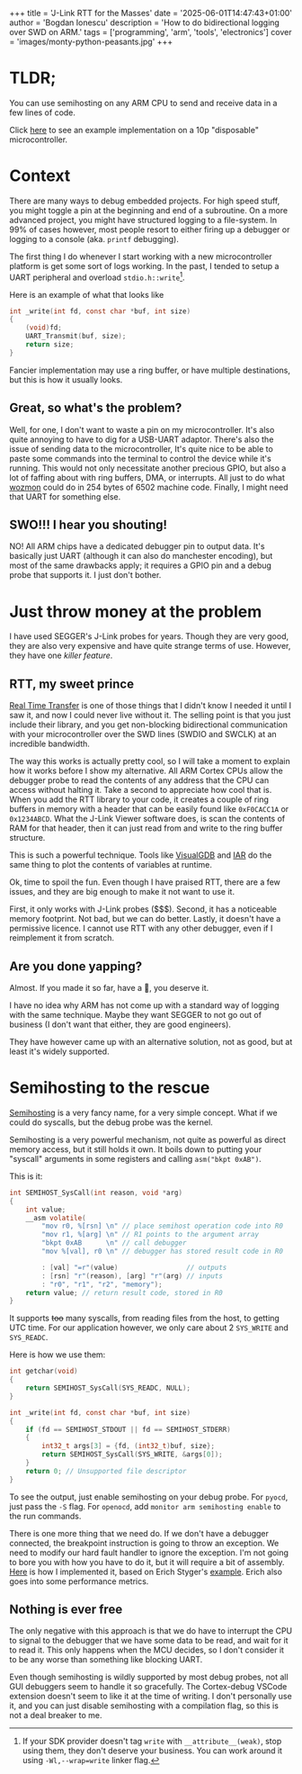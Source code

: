 +++
title = 'J-Link RTT for the Masses'
date = '2025-06-01T14:47:43+01:00'
author = 'Bogdan Ionescu'
description = 'How to do bidirectional logging over SWD on ARM.'
tags = ['programming', 'arm', 'tools', 'electronics']
cover = 'images/monty-python-peasants.jpg'
+++

# TLDR;
You can use semihosting on any ARM CPU to send and receive data in a few lines of code.

Click [here](https://github.com/BogdanTheGeek/minimal-py32/tree/main/src) to see an example implementation on a 10p "disposable" microcontroller.

# Context
There are many ways to debug embedded projects.
For high speed stuff, you might toggle a pin at the beginning and end of a subroutine.
On a more advanced project, you might have structured logging to a file-system.
In 99% of cases however, most people resort to either firing up a debugger or logging to a console (aka. `printf` debugging).

The first thing I do whenever I start working with a new microcontroller platform is get some sort of logs working. In the past, I tended to setup a UART peripheral and overload `stdio.h::write`[^1].

[^1]: If your SDK provider doesn't tag `write` with `__attribute__(weak)`, stop using them, they don't deserve your business. You can work around it using `-Wl,--wrap=write` linker flag.

Here is an example of what that looks like
```c
int _write(int fd, const char *buf, int size)
{
    (void)fd;
    UART_Transmit(buf, size);
    return size;
}
```

Fancier implementation may use a ring buffer, or have multiple destinations, but this is how it usually looks.

## Great, so what's the problem?
Well, for one, I don't want to waste a pin on my microcontroller.
It's also quite annoying to have to dig for a USB-UART adaptor.
There's also the issue of sending data to the microcontroller, It's quite nice to be able to paste some commands into the terminal to control the device while it's running.
This would not only necessitate another precious GPIO, but also a lot of faffing about with ring buffers, DMA, or interrupts. All just to do what [wozmon](https://www.sbprojects.net/projects/apple1/wozmon.php) could do in 254 bytes of 6502 machine code.
Finally, I might need that UART for something else.

## SWO!!! I hear you shouting!
NO!
All ARM chips have a dedicated debugger pin to output data.
It's basically just UART (although it can also do manchester encoding), but most of the same drawbacks apply; it requires a GPIO pin and a debug probe that supports it. I just don't bother.

# Just throw money at the problem
I have used SEGGER's J-Link probes for years. Though they are very good, they are also very expensive and have quite strange terms of use. However, they have one *killer feature*.

## RTT, my sweet prince
[Real Time Transfer](https://www.segger.com/products/debug-probes/j-link/technology/about-real-time-transfer/) is one of those things that I didn't know I needed it until I saw it, and now I could never live without it.
The selling point is that you just include their library, and you get non-blocking bidirectional communication with your microcontroller over the SWD lines (SWDIO and SWCLK) at an incredible bandwidth.

The way this works is actually pretty cool, so I will take a moment to explain how it works before I show my alternative.
All ARM Cortex CPUs allow the debugger probe to read the contents of any address that the CPU can access without halting it. Take a second to appreciate how cool that is.
When you add the RTT library to your code, it creates a couple of ring buffers in memory with a header that can be easily found like `0xF0CACC1A` or `0x1234ABCD`.
What the J-Link Viewer software does, is scan the contents of RAM for that header, then it can just read from and write to the ring buffer structure.

This is such a powerful technique. Tools like [VisualGDB](https://visualgdb.com/) and [IAR](https://www.iar.com/embedded-development-tools/iar-embedded-workbench) do the same thing to plot the contents of variables at runtime.

Ok, time to spoil the fun. Even though I have praised RTT, there are a few issues, and they are big enough to make it not want to use it.

First, it only works with J-Link probes ($$$).
Second, it has a noticeable memory footprint. Not bad, but we can do better.
Lastly, it doesn't have a permissive licence. I cannot use RTT with any other debugger, even if I reimplement it from scratch.

## Are you done yapping?
Almost. If you made it so far, have a 🍪, you deserve it.

I have no idea why ARM has not come up with a standard way of logging with the same technique. Maybe they want SEGGER to not go out of business (I don't want that either, they are good engineers).

They have however came up with an alternative solution, not as good, but at least it's widely supported.

# Semihosting to the rescue
[Semihosting](https://developer.arm.com/documentation/101470/1900/Controlling-Target-Execution/Using-semihosting-to-access-resources-on-the-host-computer?lang=en) is a very fancy name, for a very simple concept. What if we could do syscalls, but the debug probe was the kernel.

Semihosting is a very powerful mechanism, not quite as powerful as direct memory access, but it still holds it own. It boils down to putting your "syscall" arguments in some registers and calling `asm("bkpt 0xAB")`.

This is it:
```c
int SEMIHOST_SysCall(int reason, void *arg)
{
    int value;
    __asm volatile(
        "mov r0, %[rsn] \n" // place semihost operation code into R0
        "mov r1, %[arg] \n" // R1 points to the argument array
        "bkpt 0xAB      \n" // call debugger
        "mov %[val], r0 \n" // debugger has stored result code in R0

        : [val] "=r"(value)                 // outputs
        : [rsn] "r"(reason), [arg] "r"(arg) // inputs
        : "r0", "r1", "r2", "memory");
    return value; // return result code, stored in R0
}
```

It supports ~~too~~ many syscalls, from reading files from the host, to getting UTC time.
For our application however, we only care about 2 `SYS_WRITE` and `SYS_READC`.

Here is how we use them:
```c
int getchar(void)
{
    return SEMIHOST_SysCall(SYS_READC, NULL);
}

int _write(int fd, const char *buf, int size)
{
    if (fd == SEMIHOST_STDOUT || fd == SEMIHOST_STDERR)
    {
        int32_t args[3] = {fd, (int32_t)buf, size};
        return SEMIHOST_SysCall(SYS_WRITE, &args[0]);
    }
    return 0; // Unsupported file descriptor
}
```

To see the output, just enable semihosting on your debug probe. For `pyocd`, just pass the `-S` flag. For `openocd`, add `monitor arm semihosting enable` to the run commands.

There is one more thing that we need do. If we don't have a debugger connected, the breakpoint instruction is going to throw an exception. We need to modify our hard fault handler to ignore the exception.
I'm not going to bore you with how you have to do it, but it will require a bit of assembly. [Here](https://github.com/BogdanTheGeek/minimal-py32/blob/529c0b3962d8cad490d942f291cb6f0fa50734cf/src/semihost.c#L49) is how I implemented it, based on Erich Styger's [example](https://mcuoneclipse.com/2023/03/09/using-semihosting-the-direct-way/).
Erich also goes into some performance metrics.

## Nothing is ever free
The only negative with this approach is that we do have to interrupt the CPU to signal to the debugger that we have some data to be read, and wait for it to read it.
This only happens when the MCU decides, so I don't consider it to be any worse than something like blocking UART.

Even though semihosting is wildly supported by most debug probes, not all GUI debuggers seem to handle it so gracefully. The Cortex-debug VSCode extension doesn't seem to like it at the time of writing. I don't personally use it, and you can just disable semihosting with a compilation flag, so this is not a deal breaker to me.


